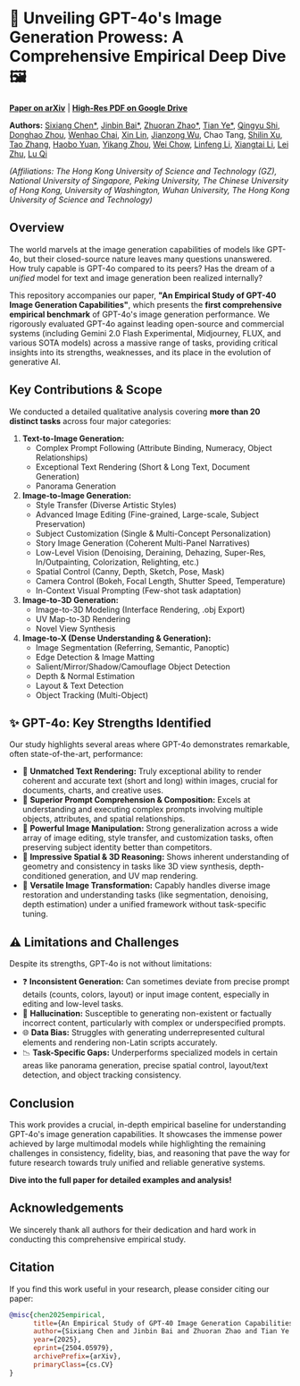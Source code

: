 # 🚀 Unveiling GPT-4o's Image Generation Prowess: A Comprehensive Empirical Deep Dive 🖼️

**[Paper on arXiv](https://arxiv.org/abs/2504.05979)** | **[High-Res PDF on Google Drive](https://drive.google.com/file/d/14PNtDBv1LC2QG5E6zdMV-gpIv9TTl_VQ/view?usp=drive_link)** 

**Authors:** [Sixiang Chen*](https://ephemeral182.github.io/), [Jinbin Bai*](https://noyii.github.io/), [Zhuoran Zhao*](https://alicezrzhao.github.io/), [Tian Ye*](https://owen718.github.io/), [Qingyu Shi](https://scholar.google.com.hk/citations?user=VpSqhJAAAAAJ&hl=zh-CN), [Donghao Zhou](https://correr-zhou.github.io/), [Wenhao Chai](https://wenhaochai.com/), [Xin Lin](https://linxin0.github.io/), [Jianzong Wu](https://jianzongwu.github.io/), Chao Tang, [Shilin Xu](https://scholar.google.com/citations?user=8bBcL9sAAAAJ&hl=en), [Tao Zhang](https://scholar.google.com/citations?user=3xu4a5oAAAAJ&hl=en), [Haobo Yuan](https://yuanhaobo.me/), [Yikang Zhou](https://scholar.google.com/citations?user=dZikW2YAAAAJ&hl=en), [Wei Chow](https://openreview.net/profile?id=~Wei_Chow1), [Linfeng Li](https://scholar.google.com/citations?user=noWaiKgAAAAJ&hl=en), [Xiangtai Li](https://lxtgh.github.io/), [Lei Zhu](https://sites.google.com/site/indexlzhu/home), [Lu Qi](http://luqi.info/)










*(Affiliations: The Hong Kong University of Science and Technology (GZ), National University of Singapore, Peking University, The Chinese University of Hong Kong, University of Washington, Wuhan University, The Hong Kong University of Science and Technology)*


## Overview

The world marvels at the image generation capabilities of models like GPT-4o, but their closed-source nature leaves many questions unanswered. How truly capable is GPT-4o compared to its peers? Has the dream of a *unified* model for text and image generation been realized internally?

This repository accompanies our paper, **"An Empirical Study of GPT-40 Image Generation Capabilities"**, which presents the **first comprehensive empirical benchmark** of GPT-4o's image generation performance. We rigorously evaluated GPT-4o against leading open-source and commercial systems (including Gemini 2.0 Flash Experimental, Midjourney, FLUX, and various SOTA models) across a massive range of tasks, providing critical insights into its strengths, weaknesses, and its place in the evolution of generative AI.

## Key Contributions & Scope

We conducted a detailed qualitative analysis covering **more than 20 distinct tasks** across four major categories:

1.  **Text-to-Image Generation:**
    * Complex Prompt Following (Attribute Binding, Numeracy, Object Relationships)
    * Exceptional Text Rendering (Short & Long Text, Document Generation)
    * Panorama Generation
2.  **Image-to-Image Generation:**
    * Style Transfer (Diverse Artistic Styles)
    * Advanced Image Editing (Fine-grained, Large-scale, Subject Preservation)
    * Subject Customization (Single & Multi-Concept Personalization)
    * Story Image Generation (Coherent Multi-Panel Narratives)
    * Low-Level Vision (Denoising, Deraining, Dehazing, Super-Res, In/Outpainting, Colorization, Relighting, etc.)
    * Spatial Control (Canny, Depth, Sketch, Pose, Mask)
    * Camera Control (Bokeh, Focal Length, Shutter Speed, Temperature)
    * In-Context Visual Prompting (Few-shot task adaptation)
3.  **Image-to-3D Generation:**
    * Image-to-3D Modeling (Interface Rendering, .obj Export)
    * UV Map-to-3D Rendering
    * Novel View Synthesis
4.  **Image-to-X (Dense Understanding & Generation):**
    * Image Segmentation (Referring, Semantic, Panoptic)
    * Edge Detection & Image Matting
    * Salient/Mirror/Shadow/Camouflage Object Detection
    * Depth & Normal Estimation
    * Layout & Text Detection
    * Object Tracking (Multi-Object)

## ✨ GPT-4o: Key Strengths Identified

Our study highlights several areas where GPT-4o demonstrates remarkable, often state-of-the-art, performance:

* 🥇 **Unmatched Text Rendering:** Truly exceptional ability to render coherent and accurate text (short and long) within images, crucial for documents, charts, and creative uses.
* 🧠 **Superior Prompt Comprehension & Composition:** Excels at understanding and executing complex prompts involving multiple objects, attributes, and spatial relationships.
* 🎨 **Powerful Image Manipulation:** Strong generalization across a wide array of image editing, style transfer, and customization tasks, often preserving subject identity better than competitors.
* 📐 **Impressive Spatial & 3D Reasoning:** Shows inherent understanding of geometry and consistency in tasks like 3D view synthesis, depth-conditioned generation, and UV map rendering.
* 🔧 **Versatile Image Transformation:** Capably handles diverse image restoration and understanding tasks (like segmentation, denoising, depth estimation) under a unified framework without task-specific tuning.

## ⚠️ Limitations and Challenges

Despite its strengths, GPT-4o is not without limitations:

* ❓ **Inconsistent Generation:** Can sometimes deviate from precise prompt details (counts, colors, layout) or input image content, especially in editing and low-level tasks.
* 👻 **Hallucination:** Susceptible to generating non-existent or factually incorrect content, particularly with complex or underspecified prompts.
* 🌐 **Data Bias:** Struggles with generating underrepresented cultural elements and rendering non-Latin scripts accurately.
* 📉 **Task-Specific Gaps:** Underperforms specialized models in certain areas like panorama generation, precise spatial control, layout/text detection, and object tracking consistency.

## Conclusion

This work provides a crucial, in-depth empirical baseline for understanding GPT-4o's image generation capabilities. It showcases the immense power achieved by large multimodal models while highlighting the remaining challenges in consistency, fidelity, bias, and reasoning that pave the way for future research towards truly unified and reliable generative systems.

**Dive into the full paper for detailed examples and analysis!**

## Acknowledgements

We sincerely thank all authors for their dedication and hard work in conducting this comprehensive empirical study.

## Citation

If you find this work useful in your research, please consider citing our paper:

```bibtex
@misc{chen2025empirical,
      title={An Empirical Study of GPT-40 Image Generation Capabilities}, 
      author={Sixiang Chen and Jinbin Bai and Zhuoran Zhao and Tian Ye and Qingyu Shi and Donghao Zhou and Wenhao Chai and Xin Lin and Jianzong Wu and Chao Tang and Shilin Xu and Tao Zhang and Haobo Yuan and Yikang Zhou and Wei Chow and Linfeng Li and Xiangtai Li and Lei Zhu and Lu Qi},
      year={2025},
      eprint={2504.05979},
      archivePrefix={arXiv},
      primaryClass={cs.CV}
}

